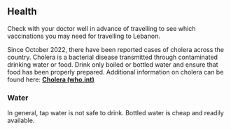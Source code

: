 ## Health

Check with your doctor well in advance of travelling to see which vaccinations you may need for travelling to Lebanon.

Since October 2022, there have been reported cases of cholera across the country. Cholera is a bacterial disease transmitted through contaminated drinking water or food. Drink only boiled or bottled water and ensure that food has been properly prepared. Additional information on cholera can be found here: [**Cholera (who.int)**](https://www.who.int/news-room/fact-sheets/detail/cholera?gclid=CjwKCAjw2OiaBhBSEiwAh2ZSP6HKyQ2WUlK-7iA1QXq6KCAOXP4O_MjQhjZ_V0gz5HRx4BN4c76AchoCJCgQAvD_BwE)

### **Water**

In general, tap water is not safe to drink. Bottled water is cheap and readily available.